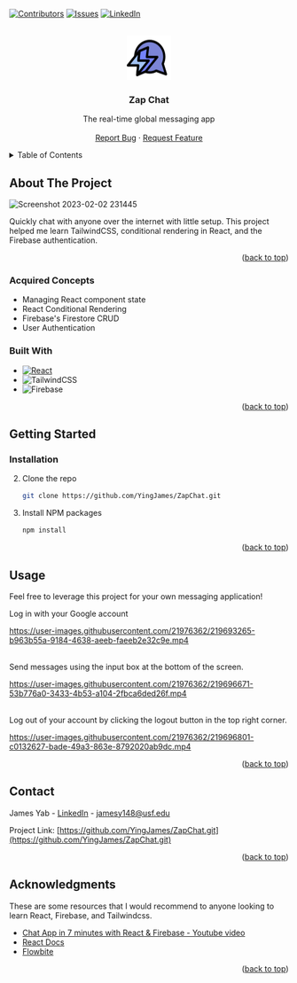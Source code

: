 <a name="readme-top"></a>

<!-- PROJECT SHIELDS -->
[![Contributors][contributors-shield]][contributors-url]
[![Issues][issues-shield]][issues-url]
[![LinkedIn][linkedin-shield]][linkedin-url]


<!-- PROJECT LOGO -->
<br />
<div align="center">
  <a href="https://github.com/othneildrew/Best-README-Template">
    <img src="./src/logo.svg" alt="Logo" width="80" height="80">
  </a>

  <h3 align="center">Zap Chat</h3>

  <p align="center">
    The real-time global messaging app
    <br />
    <br />
    <a href="https://github.com/othneildrew/Best-README-Template/issues">Report Bug</a>
    ·
    <a href="https://github.com/othneildrew/Best-README-Template/issues">Request Feature</a>
  </p>
</div>


<!-- TABLE OF CONTENTS -->
<details>
  <summary>Table of Contents</summary>
  <ol>
    <li>
      <a href="#about-the-project">About The Project</a>
      <ul>
        <li><a href="#acquired-concepts">Acquired Concepts</a></li>
        <li><a href="#built-with">Built With</a></li>
      </ul>
    </li>
    <li>
      <a href="#getting-started">Getting Started</a>
      <ul>
        <li><a href="#installation">Installation</a></li>
      </ul>
    </li>
    <li><a href="#contact">Contact</a></li>
    <li><a href="#acknowledgments">Acknowledgments</a></li>
  </ol>
</details>


<!-- ABOUT THE PROJECT -->
## About The Project

<!-- [![Product Name Screen Shot][product-screenshot]](https://example.com) -->
![Screenshot 2023-02-02 231445](https://user-images.githubusercontent.com/21976362/216513477-2bd9a162-329b-43fa-9ea7-6c0a18e5c659.png)


Quickly chat with anyone over the internet with little setup. This project helped me learn TailwindCSS, conditional rendering in React, and the Firebase authentication.

<p align="right">(<a href="#readme-top">back to top</a>)</p>

### Acquired Concepts
 * Managing React component state
 * React Conditional Rendering
 * Firebase's Firestore CRUD
 * User Authentication

### Built With

 * [![React][React.js]][React-url]
 * ![TailwindCSS](https://img.shields.io/badge/tailwindcss-%2338B2AC.svg?style=for-the-badge&logo=tailwind-css&logoColor=white)
 * ![Firebase](https://img.shields.io/badge/Firebase-039BE5?style=for-the-badge&logo=Firebase&logoColor=white)

<p align="right">(<a href="#readme-top">back to top</a>)</p>





<!-- GETTING STARTED -->
## Getting Started

### Installation

2. Clone the repo
   ```sh
   git clone https://github.com/YingJames/ZapChat.git
   ```
3. Install NPM packages
   ```sh
   npm install
   ```


<p align="right">(<a href="#readme-top">back to top</a>)</p>



<!-- USAGE EXAMPLES -->
## Usage

Feel free to leverage this project for your own messaging application!

Log in with your Google account

https://user-images.githubusercontent.com/21976362/219693265-b963b55a-9184-4638-aeeb-faeeb2e32c9e.mp4

<br>
Send messages using the input box at the bottom of the screen.

https://user-images.githubusercontent.com/21976362/219696671-53b776a0-3433-4b53-a104-2fbca6ded26f.mp4

<br>
Log out of your account by clicking the logout button in the top right corner.

https://user-images.githubusercontent.com/21976362/219696801-c0132627-bade-49a3-863e-8792020ab9dc.mp4

<p align="right">(<a href="#readme-top">back to top</a>)</p>


<!-- CONTACT -->
## Contact

James Yab - [LinkedIn](https://www.linkedin.com/in/james-yab/) - jamesy148@usf.edu

Project Link: [https://github.com/YingJames/ZapChat.git](https://github.com/YingJames/ZapChat.git)

<p align="right">(<a href="#readme-top">back to top</a>)</p>



<!-- ACKNOWLEDGMENTS -->
## Acknowledgments

These are some resources that I would recommend to anyone looking to learn React, Firebase, and Tailwindcss.

* [Chat App in 7 minutes with React & Firebase - Youtube video](https://youtu.be/zQyrwxMPm88)
* [React Docs](https://beta.reactjs.org)
* [Flowbite](https://flowbite.com)


<p align="right">(<a href="#readme-top">back to top</a>)</p>



<!-- MARKDOWN LINKS & IMAGES -->
<!-- https://www.markdownguide.org/basic-syntax/#reference-style-links -->
[contributors-shield]: https://img.shields.io/github/contributors/YingJames/ZapChat.svg?style=for-the-badge
[contributors-url]: https://github.com/YingJames/ZapChat/graphs/contributors
[issues-shield]: https://img.shields.io/github/issues/YingJames/ZapChat.svg?style=for-the-badge
[issues-url]: https://github.com/YingJames/ZapChat/issues
[linkedin-shield]: https://img.shields.io/badge/-LinkedIn-black.svg?style=for-the-badge&logo=linkedin&colorB=555
[linkedin-url]: https://www.linkedin.com/in/james-yab/
[React.js]: https://img.shields.io/badge/React-20232A?style=for-the-badge&logo=react&logoColor=61DAFB
[React-url]: https://reactjs.org/
[Bootstrap.com]: https://img.shields.io/badge/Bootstrap-563D7C?style=for-the-badge&logo=bootstrap&logoColor=white
[Bootstrap-url]: https://getbootstrap.com

